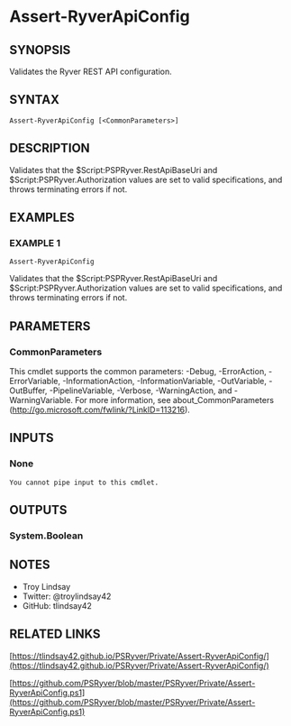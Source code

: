 # Assert-RyverApiConfig

## SYNOPSIS
Validates the Ryver REST API configuration.

## SYNTAX

```
Assert-RyverApiConfig [<CommonParameters>]
```

## DESCRIPTION
Validates that the $Script:PSPRyver.RestApiBaseUri and
$Script:PSPRyver.Authorization values are set to valid
specifications, and throws terminating errors if not.

## EXAMPLES

### EXAMPLE 1
```
Assert-RyverApiConfig
```

Validates that the $Script:PSPRyver.RestApiBaseUri and
$Script:PSPRyver.Authorization values are set to valid
specifications, and throws terminating errors if not.

## PARAMETERS

### CommonParameters
This cmdlet supports the common parameters: -Debug, -ErrorAction, -ErrorVariable, -InformationAction, -InformationVariable, -OutVariable, -OutBuffer, -PipelineVariable, -Verbose, -WarningAction, and -WarningVariable.
For more information, see about_CommonParameters (http://go.microsoft.com/fwlink/?LinkID=113216).

## INPUTS

### None
    You cannot pipe input to this cmdlet.

## OUTPUTS

### System.Boolean

## NOTES
- Troy Lindsay
- Twitter: @troylindsay42
- GitHub: tlindsay42

## RELATED LINKS

[https://tlindsay42.github.io/PSRyver/Private/Assert-RyverApiConfig/](https://tlindsay42.github.io/PSRyver/Private/Assert-RyverApiConfig/)

[https://github.com/PSRyver/blob/master/PSRyver/Private/Assert-RyverApiConfig.ps1](https://github.com/PSRyver/blob/master/PSRyver/Private/Assert-RyverApiConfig.ps1)

